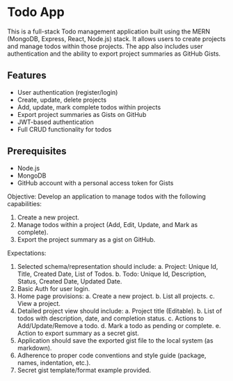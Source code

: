 # Todo App

This is a full-stack Todo management application built using the MERN (MongoDB, Express, React, Node.js) stack. It allows users to create projects and manage todos within those projects. The app also includes user authentication and the ability to export project summaries as GitHub Gists.

## Features

- User authentication (register/login)
- Create, update, delete projects
- Add, update, mark complete todos within projects
- Export project summaries as Gists on GitHub
- JWT-based authentication
- Full CRUD functionality for todos

## Prerequisites

- Node.js
- MongoDB
- GitHub account with a personal access token for Gists


Objective:
Develop an application to manage todos with the following capabilities:
1. Create a new project.
2. Manage todos within a project (Add, Edit, Update, and Mark as complete).
3. Export the project summary as a gist on GitHub.

Expectations:
1. Selected schema/representation should include:
a. Project: Unique Id, Title, Created Date, List of Todos.
b. Todo: Unique Id, Description, Status, Created Date, Updated Date.
2. Basic Auth for user login.
3. Home page provisions:
a. Create a new project.
b. List all projects.
c. View a project.
4. Detailed project view should include:
a. Project title (Editable).
b. List of todos with description, date, and completion status.
c. Actions to Add/Update/Remove a todo.
d. Mark a todo as pending or complete.
e. Action to export summary as a secret gist.
5. Application should save the exported gist file to the local system (as markdown).
6. Adherence to proper code conventions and style guide (package, names,
indentation, etc.).
7. Secret gist template/format example provided.